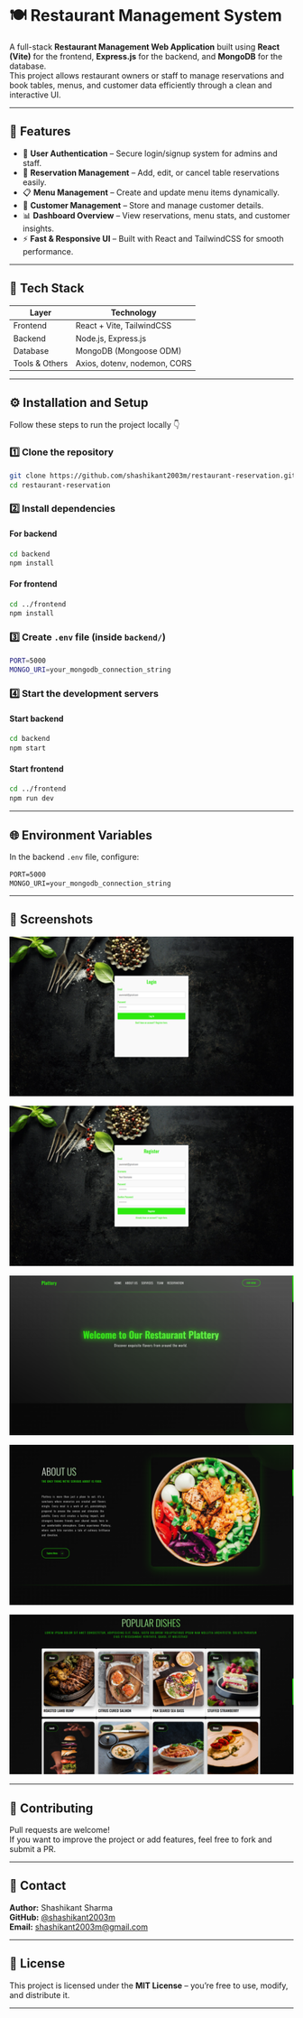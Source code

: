 # 🍽️ Restaurant Management System

A full-stack **Restaurant Management Web Application** built using **React (Vite)** for the frontend, **Express.js** for the backend, and **MongoDB** for the database.  
This project allows restaurant owners or staff to manage reservations and book tables, menus, and customer data efficiently through a clean and interactive UI.

---

## 🚀 Features

- 🧾 **User Authentication** – Secure login/signup system for admins and staff.  
- 🍴 **Reservation Management** – Add, edit, or cancel table reservations easily.  
- 📋 **Menu Management** – Create and update menu items dynamically.  
- 👥 **Customer Management** – Store and manage customer details.  
- 📊 **Dashboard Overview** – View reservations, menu stats, and customer insights.  
- ⚡ **Fast & Responsive UI** – Built with React and TailwindCSS for smooth performance.  

---

## 🧠 Tech Stack

| Layer | Technology |
|-------|-------------|
| Frontend | React + Vite, TailwindCSS |
| Backend | Node.js, Express.js |
| Database | MongoDB (Mongoose ODM) |
| Tools & Others | Axios, dotenv, nodemon, CORS |

---
## ⚙️ Installation and Setup

Follow these steps to run the project locally 👇

### 1️⃣ Clone the repository
```bash
git clone https://github.com/shashikant2003m/restaurant-reservation.git
cd restaurant-reservation
````

### 2️⃣ Install dependencies

#### For backend

```bash
cd backend
npm install
```

#### For frontend

```bash
cd ../frontend
npm install
```

### 3️⃣ Create `.env` file (inside `backend/`)

```bash
PORT=5000
MONGO_URI=your_mongodb_connection_string
```

### 4️⃣ Start the development servers

#### Start backend

```bash
cd backend
npm start
```

#### Start frontend

```bash
cd ../frontend
npm run dev
```

---

## 🌐 Environment Variables

In the backend `.env` file, configure:

```
PORT=5000
MONGO_URI=your_mongodb_connection_string
```


---

## 📸 Screenshots

![Home Page](./Screenshot%20(1).png)

![Menu Management](./Screenshot%20(2).png)

![Reservation Dashboard](./Screenshot%20(3).png)

![Customer Management](./Screenshot%20(4).png)

![Admin Overview](./Screenshot%20(5).png)


---

## 🤝 Contributing

Pull requests are welcome!  
If you want to improve the project or add features, feel free to fork and submit a PR.

---

## 💬 Contact

**Author:** Shashikant Sharma  
**GitHub:** [@shashikant2003m](https://github.com/shashikant2003m)  
**Email:** shashikant2003m@gmail.com

---

## 🪪 License

This project is licensed under the **MIT License** – you’re free to use, modify, and distribute it.

---
